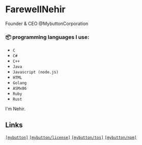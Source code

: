 # FarewellNehir
Founder & CEO @MybuttonCorporation

### 📦 programming languages I use:
  - `C`
  - `C#`
  - `C++`
  - `Java`
  - `Javascript (node.js)`
  - `HTML`
  - `Golang`
  - `ASMx86`
  - `Ruby`
  - `Rust`
 
 
I'm Nehir. 

## Links
[`[mybutton]`](https://www.mybutton.org)
[`[mybutton/license]`](https://www.mybutton.org/legal/policy)
[`[mybutton/tos]`](https:/www.mybutton.org/docs/tos)
[`[mybutton/npm]`](https://www.npmjs.com/~cyberdevs)

